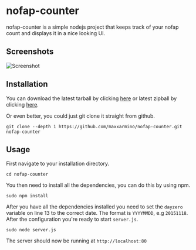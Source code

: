 # nofap-counter

nofap-counter is a simple nodejs project that keeps track of your nofap count and displays it in a nice looking UI.

Screenshots
----

![Screenshot](https://i.imgur.com/l6Sqviw.png)

Installation
----

You can download the latest tarball by clicking [here](https://github.com/maxxarmino/nofap-counter/tarball/master) or latest zipball by clicking  [here](https://github.com/maxxarmino/nofap-counter/zipball/master).

Or even better, you could just git clone it straight from github.

    git clone --depth 1 https://github.com/maxxarmino/nofap-counter.git nofap-counter

Usage
----

First navigate to your installation directory.

    cd nofap-counter
    
You then need to install all the dependencies, you can do this by using npm.

    sudo npm install

After you have all the dependencies installed you need to set the `dayzero` variable on line 13 to the correct date. The format is `YYYYMMDD`, e.g `20151118`. After the configuration you're ready to start `server.js`.

    sudo node server.js

The server should now be running at `http://localhost:80`
